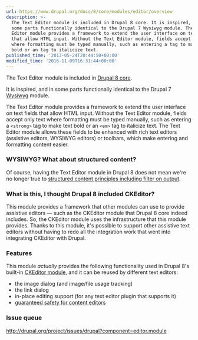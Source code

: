 ```yaml
---
url: https://www.drupal.org/docs/8/core/modules/editor/overview
description: >-
  The Text Editor module is included in Drupal 8 core. It is inspired, and in
  some parts functionally identical to the Drupal 7 Wysiwyg module. The Text
  Editor module provides a framework to extend the user interface on text fields
  that allow HTML input. Without the Text Editor module, fields accept only text
  where formatting must be typed manually, such as entering a tag to make text
  bold or an tag to italicize text.
published_time: '2013-05-24T20:44:50+00:00'
modified_time: '2016-11-09T16:31:44+00:00'
---
```

The Text Editor module is included in [Drupal 8 core](/project/drupal).

It is inspired, and in some parts functionally identical to the Drupal 7 [Wysiwyg](https://www.drupal.org/project/wysiwyg) module.

The Text Editor module provides a framework to extend the user interface on text fields that allow HTML input. Without the Text Editor module, fields accept only text where formatting must be typed manually, such as entering a `<strong>` tag to make text bold or an `<em>` tag to italicize text. The Text Editor module allows these fields to be enhanced with rich text editors (assistive editors, WYSIWYG editors) or toolbars, which make entering and formatting content easier.

### WYSIWYG? What about structured content?

Of course, having the Text Editor module in Drupal 8 does not mean we're no longer true to [structured content principles including filter on output](/documentation/modules/filter).

### What is this, I thought Drupal 8 included CKEditor?

This module provides a framework that other modules can use to provide assistive editors — such as the CKEditor module that Drupal 8 core indeed includes. So, the CKEditor module uses the infrastructure that this module provides. Thanks to this module, it's possible to support other assistive text editors without having to redo all the integration work that went into integrating CKEditor with Drupal.

### Features

This module _actually_ provides the following functionality used in Drupal 8's built-in [CKEditor module](/documentation/modules/ckeditor), and it can be reused by different text editors:

* the image dialog (and image/file usage tracking)
* the link dialog
* in-place editing support (for any text editor plugin that supports it)
* [guaranteed safety for content editors](https://www.drupal.org/node/2099741)

### Issue queue

<http://drupal.org/project/issues/drupal?component=editor.module>